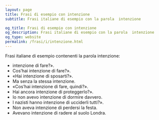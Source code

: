 ```yaml
---
layout: page
title: Frasi di esempio con intenzione 
subtitle: Frasi italiane di esempio con la parola  intenzione

og_title: Frasi di esempio con intenzione 
og_description: Frasi italiane di esempio con la parola  intenzione
og_type: website
permalink: /frasi/i/intenzione.html
---
```


Frasi italiane di esempio contenenti la parola intenzione:


- intenzione di fare?».
- Cos’hai intenzione di fare?».
- «Hai intenzione di sposarti?».
- Ma senza la stessa intenzione.
- «Cos’hai intenzione di fare, quindi?».
- Hai ancora intenzione di proteggerlo?».
- Io non avevo intenzione di dormire davvero.
- I nazisti hanno intenzione di ucciderli tutti?».
- Non aveva intenzione di perdersi la festa.
- Avevano intenzione di radere al suolo Londra.
